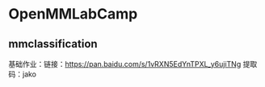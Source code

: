 # OpenMMLabCamp
## mmclassification
基础作业：链接：https://pan.baidu.com/s/1vRXN5EdYnTPXL_y6ujiTNg 提取码：jako 

